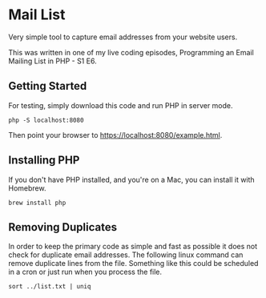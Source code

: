 # Mail List

Very simple tool to capture email addresses from your website users.

This was written in one of my live coding episodes, Programming an Email Mailing List in PHP - S1 E6.


## Getting Started

For testing, simply download this code and run PHP in server mode.

```
php -S localhost:8080
```

Then point your browser to [https://localhost:8080/example.html](https://localhost:8080/example.html).


## Installing PHP

If you don't have PHP installed, and you're on a Mac, you can install it with Homebrew.

```
brew install php
```


## Removing Duplicates

In order to keep the primary code as simple and fast as possible it does not check for duplicate email addresses. The following linux command can remove duplicate lines from the file. Something like this could be scheduled in a cron or just run when you process the file.

```
sort ../list.txt | uniq
```
